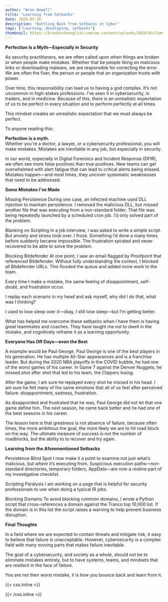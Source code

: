 ```yaml
---
author: "Wren Howell"
title: "Learning from Setbacks"
date: 2025-03-26
description: "Battling Back from Setbacks in Cyber"
tags: ["Learning, developing, setbacks"]
thumbnail: https://breakintoenglish.com/wp-content/uploads/2019/03/Common-mistakes-in-English-to-avoid.png
---
```

   
**Perfection Is a Myth—Especially in Security**

As security practitioners, we are often called upon when things are broken or when people make mistakes. Whether that be people liking on malicious links or downloading malware, we are responsible for correcting the error. We are often the fixer, the person or people that an organization trusts with power. 

Over time, this responsibility can lead us to having a god complex. It’s not uncommon in high-stakes professions. I’ve seen it in cybersecurity, in traders, and in medicine. Because of this, there is an unrealistic expectation of us to be perfect in every situation and to perform perfectly at all times. 

This mindset creates an unrealistic expectation that we must always be perfect.

To anyone reading this:  

**Perfection is a myth.**  
Whether you're a doctor, a lawyer, or a cybersecurity professional, you will make mistakes. Mistakes are inevitable in any job, but especially in security.

In our world, especially in Digital Forensics and Incident Response (DFIR), we often see more false positives than true positives. New teams can get overwhelmed with alert fatigue that can lead to  critical alerts being missed. Mistakes happen—and most times, they uncover systematic weaknesses that need to be addressed.

**Some Mistakes I’ve Made**

Missing Persistence 
During one case, an infected machine used DLL injection to maintain persistence. I removed the malicious DLL, but missed another file that was executing from a non-standard folder. That file was being repeatedly launched by a scheduled cron job. I’d only solved part of the problem.

Blanking on Scripting 
In a job interview, I was asked to write a simple script. But anxiety and stress took over. I froze. Something I’d done a many times  before suddenly became impossible. The frustration spiraled and never recovered to be able to solve the problem.

Blocking Bitdefender
At one point, I saw an email flagged by Proofpoint that referenced Bitdefender. Without fully understanding the context, I blocked all Bitdefender URLs. This flooded the queue and added more work to the team.

Every time I make a mistake, the same feeling of disappointment, self-doubt, and frustration occur.

I replay each scenario  in my head and ask myself, why did I do that, what was I thinking? 

I used to lose sleep over it—okay, I still lose sleep—but I’m getting better.

What has helped me overcome these setbacks when I have them is having  great teammates and coaches. They have taught me not to dwell in the mistake, and cognitively reframe it as a learning opportunity. 

**Everyone Has Off Days—even the Best**
 
A example would be Paul George. Paul George is one of the best players in his generation. He has multiple All-Star appearances and is a  franchise leader. But during the 2020 NBA playoffs in the COVID bubble, he had one of the worst games of his career. In Game 7 against the Denver Nuggets, he missed shot after shot that led to his team, the Clippers losing. 

After the game, I am sure he replayed every shot he missed in his head. I am sure he felt many of the same emotions that all of us feel after perceived failure: disappointment, sadness, frustration.  

As disappointed and frustrated that he was,  Paul George did not let that one game define him. The next season, he came back better and he had one of the best seasons in his career. 

The lesson here is that greatness is not absence of failure, because often times, the more ambitious the goal, the more likely we are to hit road block on the way. The ultimate measure of success is not the number of roadblocks, but the ability to to recover and try again. 

**Learning from the Aforementioned Setbacks**

Persistence Blind Spot
I now make it a point to examine not just what’s malicious, but _where_ it’s executing from. Suspicious execution paths—non-standard directories, temporary folders, AppData—are now a routine part of my investigative checklist.

Scripting Paralysis
I am working on a page that is helpful for security professionals to use when doing a typical IR jobs. 

Blocking Domains
To avoid blocking common domains, I wrote a Python script that cross-references a domain against the Tranco top 10,000 list. If the domain is in this list the script raises a warning to help prevent business disruption. 

**Final Thoughts**

In a field where we are expected to contain threats and mitigate risk, it easy to believe that failure is unacceptable. However, cybersecurity is a complex field with many moving parts that makes failure inevitable. 

The goal of a cybersecurity, and society as a whole, should not be to eliminate mistakes entirely, but to have systems, teams, and mindsets that are resilient in the face of failure. 

You are not their worst mistake, it is how you bounce back and learn from it. 

{{< css.inline >}}

<style>
.emojify {
	font-family: Apple Color Emoji, Segoe UI Emoji, NotoColorEmoji, Segoe UI Symbol, Android Emoji, EmojiSymbols;
	font-size: 2rem;
	vertical-align: middle;
}
@media screen and (max-width:650px) {
  .nowrap {
    display: block;
    margin: 25px 0;
  }
}
{{ $image := $resource.Fit "600x400" }}
</style>

{{< /css.inline >}}
